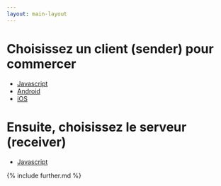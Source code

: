 ```yaml
---
layout: main-layout
---
```


# Choisissez un client (sender) pour commercer

* [Javascript](sender/javascript.html)
* [Android](sender/android.html)
* [iOS](sender/ios.html)

# Ensuite, choisissez le serveur (receiver)

* [Javascript](receiver/receiver.html)

{% include further.md %}